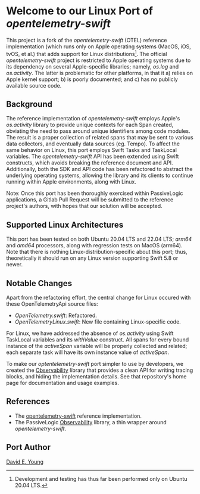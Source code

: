 
# Welcome to our Linux Port of _opentelemetry-swift_ #

This project is a fork of the _opentelemetry-swift_ (OTEL) reference implementation (which runs only on Apple operating
systems (MacOS, iOS, tvOS, et al.) that adds support for Linux distributions[^1]. The official _opentelemetry-swift_
project is restricted to Apple operating systems due to its dependency on several Apple-specific libraries; namely,
_os.log_ and _os.activity_. The latter is problematic for other platforms, in that it a) relies on Apple kernel support;
b) is poorly documented; and c) has no publicly available source code.

## Background ##

The reference implementation of _opentelemetry-swift_ employs Apple's _os.activity_ library to provide unique contexts
for each Span created, obviating the need to pass around unique identifiers among code modules. The result is a proper
collection of related spans that may be sent to various data collectors, and eventually data sources (eg. Tempo). To
affect the same behavior on Linux, this port employs Swift Tasks and TaskLocal variables. The _opentelemetry-swift_ API
has been extended using Swift constructs, which avoids breaking the reference document and API. Additionally, both the
SDK and API code has been refactored to abstract the underlying operating systems, allowing the library and its clients
to continue running within Apple environments, along with Linux.

Note: Once this port has been thoroughly exercised within PassiveLogic applications, a Gitlab Pull Request will be
submitted to the reference project's authors, with hopes that our solution will be accepted.

## Supported Linux Architectures ##

This port has been tested on both Ubuntu 20.04 LTS and 22.04 LTS; _arm64_ and _amd64_ processors, along with regression
tests on MacOS (arm64). Note that there is nothing Linux-distribution-specific about this port; thus, theoretically it
should run on any Linux version supporting Swift 5.8 or newer.

## Notable Changes ##

Apart from the refactoring effort, the central change for Linux occured with these OpenTelemetryApi source files:
- _OpenTelemetry.swift_: Refactored.
- _OpenTelemetryLinux.swift_: New file containing Linux-specific code.

For Linux, we have addressed the absence of _os.activity_ using Swift TaskLocal variables and its _withValue_
construct. All spans for every bound instance of the _activeSpan_ variable will be properly collected and related; each
separate task will have its own instance value of _activeSpan_.

To make our _optentelemetry-swift_ port simpler to use by developers, we created the
[Observability](https://gitlab.com/PassiveLogic/cloud/observability) library that provides a clean API for writing
tracing blocks, and hiding the implementation details. See that repository's home page for documentation and usage
examples.

## References ##

- The [opentelemetry-swift](https://github.com/open-telemetry/opentelemetry-swift) reference implementation.
- The PassiveLogic [Observability](https://gitlab.com/PassiveLogic/cloud/observability) library, a thin wrapper around
  _opentelemetry-swift_.

## Port Author ##

[David E. Young](bosshog@passivelogic.com)

[^1]: Development and testing has thus far been performed only on Ubuntu 20.04 LTS.
